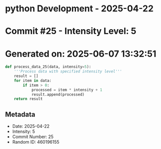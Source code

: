 ﻿# python Development - 2025-04-22
# Commit #25 - Intensity Level: 5
# Generated on: 2025-06-07 13:32:51
```python
def process_data_25(data, intensity=5):
    '''Process data with specified intensity level'''
    result = []
    for item in data:
        if item > 0:
            processed = item * intensity + 1
            result.append(processed)
    return result
```
## Metadata
- Date: 2025-04-22
- Intensity: 5
- Commit Number: 25
- Random ID: 460196155
